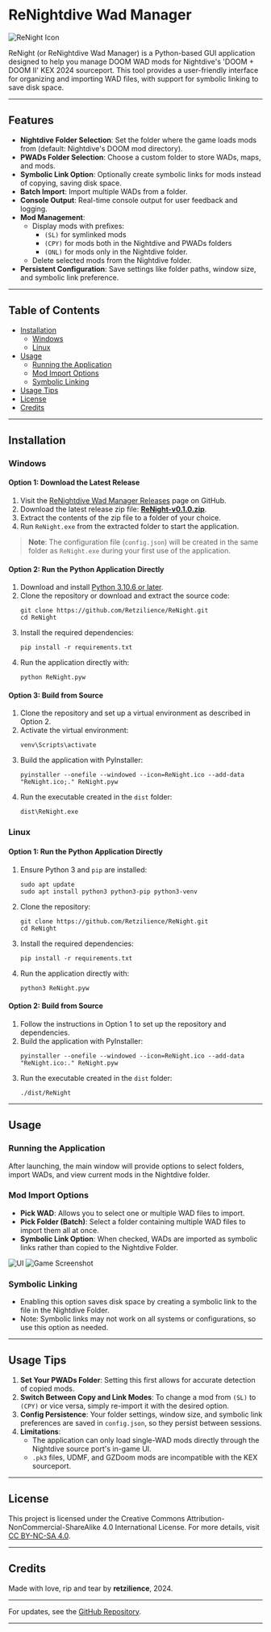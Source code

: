 # ReNightdive Wad Manager

![ReNight Icon](imgs/ReNight.webp)

ReNight (or ReNightdive Wad Manager) is a Python-based GUI application designed to help you manage DOOM WAD mods for Nightdive's 'DOOM + DOOM II' KEX 2024 sourceport. This tool provides a user-friendly interface for organizing and importing WAD files, with support for symbolic linking to save disk space.

---

## Features

- **Nightdive Folder Selection**: Set the folder where the game loads mods from (default: Nightdive's DOOM mod directory).
- **PWADs Folder Selection**: Choose a custom folder to store WADs, maps, and mods.
- **Symbolic Link Option**: Optionally create symbolic links for mods instead of copying, saving disk space.
- **Batch Import**: Import multiple WADs from a folder.
- **Console Output**: Real-time console output for user feedback and logging.
- **Mod Management**:
  - Display mods with prefixes:
    - `(SL)` for symlinked mods
    - `(CPY)` for mods both in the Nightdive and PWADs folders
    - `(ONL)` for mods only in the Nightdive folder.
  - Delete selected mods from the Nightdive folder.
- **Persistent Configuration**: Save settings like folder paths, window size, and symbolic link preference.

---

## Table of Contents
- [Installation](#installation)
  - [Windows](#windows)
  - [Linux](#linux)
- [Usage](#usage)
  - [Running the Application](#running-the-application)
  - [Mod Import Options](#mod-import-options)
  - [Symbolic Linking](#symbolic-linking)
- [Usage Tips](#usage-tips)
- [License](#license)
- [Credits](#credits)

---

## Installation

### Windows

#### Option 1: Download the Latest Release

1. Visit the [ReNightdive Wad Manager Releases](https://github.com/Retzilience/ReNight/releases) page on GitHub.
2. Download the latest release zip file: **[ReNight-v0.1.0.zip](https://github.com/Retzilience/ReNight/releases/download/v0.1.0/ReNight-v0.1.0.zip)**.
3. Extract the contents of the zip file to a folder of your choice.
4. Run `ReNight.exe` from the extracted folder to start the application.

> **Note**: The configuration file (`config.json`) will be created in the same folder as `ReNight.exe` during your first use of the application.

#### Option 2: Run the Python Application Directly

1. Download and install [Python 3.10.6 or later](https://www.python.org/downloads/).
2. Clone the repository or download and extract the source code:
   ```
   git clone https://github.com/Retzilience/ReNight.git
   cd ReNight
   ```
3. Install the required dependencies:
   ```
   pip install -r requirements.txt
   ```
4. Run the application directly with:
   ```
   python ReNight.pyw
   ```

#### Option 3: Build from Source

1. Clone the repository and set up a virtual environment as described in Option 2.
2. Activate the virtual environment:
   ```
   venv\Scripts\activate
   ```
3. Build the application with PyInstaller:
   ```
   pyinstaller --onefile --windowed --icon=ReNight.ico --add-data "ReNight.ico;." ReNight.pyw
   ```
4. Run the executable created in the `dist` folder:
   ```
   dist\ReNight.exe
   ```

### Linux

#### Option 1: Run the Python Application Directly

1. Ensure Python 3 and `pip` are installed:
   ```
   sudo apt update
   sudo apt install python3 python3-pip python3-venv
   ```
2. Clone the repository:
   ```
   git clone https://github.com/Retzilience/ReNight.git
   cd ReNight
   ```
3. Install the required dependencies:
   ```
   pip install -r requirements.txt
   ```
4. Run the application directly with:
   ```
   python3 ReNight.pyw
   ```

#### Option 2: Build from Source

1. Follow the instructions in Option 1 to set up the repository and dependencies.
2. Build the application with PyInstaller:
   ```
   pyinstaller --onefile --windowed --icon=ReNight.ico --add-data "ReNight.ico:." ReNight.pyw
   ```
3. Run the executable created in the `dist` folder:
   ```
   ./dist/ReNight
   ```

---

## Usage

### Running the Application

After launching, the main window will provide options to select folders, import WADs, and view current mods in the Nightdive folder.

### Mod Import Options

- **Pick WAD**: Allows you to select one or multiple WAD files to import.
- **Pick Folder (Batch)**: Select a folder containing multiple WAD files to import them all at once.
- **Symbolic Link Option**: When checked, WADs are imported as symbolic links rather than copied to the Nightdive Folder.

![UI](imgs/ui.png) ![Game Screenshot](imgs/game.png)

### Symbolic Linking

- Enabling this option saves disk space by creating a symbolic link to the file in the Nightdive Folder.
- Note: Symbolic links may not work on all systems or configurations, so use this option as needed.

---

## Usage Tips

1. **Set Your PWADs Folder**: Setting this first allows for accurate detection of copied mods.
2. **Switch Between Copy and Link Modes**: To change a mod from `(SL)` to `(CPY)` or vice versa, simply re-import it with the desired option.
3. **Config Persistence**: Your folder settings, window size, and symbolic link preferences are saved in `config.json`, so they persist between sessions.
4. **Limitations**:
   - The application can only load single-WAD mods directly through the Nightdive source port's in-game UI.
   - `.pk3` files, UDMF, and GZDoom mods are incompatible with the KEX sourceport.

---

## License

This project is licensed under the Creative Commons Attribution-NonCommercial-ShareAlike 4.0 International License. For more details, visit [CC BY-NC-SA 4.0](http://creativecommons.org/licenses/by-nc-sa/4.0/).

---

## Credits

Made with love, rip and tear by **retzilience**, 2024.

---

For updates, see the [GitHub Repository](https://github.com/Retzilience/ReNight).

---